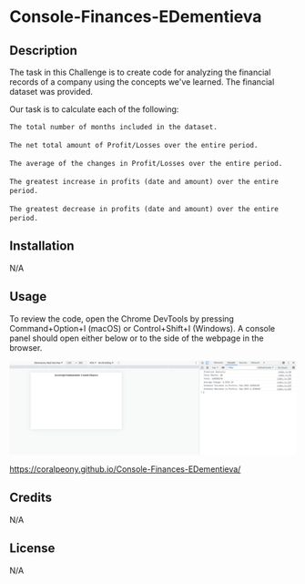 # Console-Finances-EDementieva
## Description

The task in this Challenge is to create code for analyzing the financial records of a company using the concepts we've learned.
The financial dataset was provided.

Our task is to calculate each of the following:

    The total number of months included in the dataset.

    The net total amount of Profit/Losses over the entire period.

    The average of the changes in Profit/Losses over the entire period.

    The greatest increase in profits (date and amount) over the entire period.

    The greatest decrease in profits (date and amount) over the entire period.

## Installation

N/A

## Usage

To review the code, open the Chrome DevTools by pressing Command+Option+I (macOS) or Control+Shift+I (Windows). A console panel should open either below or to the side of the webpage in the browser. 

![Console-Finances](./images/screenshot.png)

https://coralpeony.github.io/Console-Finances-EDementieva/

## Credits

N/A

## License

N/A